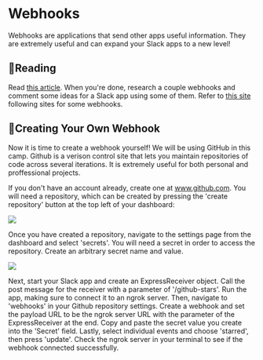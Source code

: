 # Webhooks

Webhooks are applications that send other apps useful information. They are extremely useful and can expand your Slack apps to a new level! 

## 🧠Reading

Read [this article](https://sendgrid.com/blog/whats-webhook/). When you're done, research a couple webhooks and comment some ideas for a Slack app using some of them. Refer to [this site](https://www.programmableweb.com/news/33-webhook-apis-assembla-mailchimp-and-podio/2013/09/04) following sites for some webhooks.

## 🔨Creating Your Own Webhook

Now it is time to create a webhook yourself! We will be using GitHub in this camp. Github is a verison control site that lets you maintain repositories of code across several iterations. It is extremely useful for both personal and proffessional projects. 

If you don't have an account already, create one at www.github.com. You will need a repository, which can be created by pressing the 'create repository' button at the top left of your dashboard:

![](./Gifs:Images/4.1-creating-repo.gif)

Once you have created a repository, navigate to the settings page from the dashboard and select 'secrets'. You will need a secret in order to access the repository. Create an arbitrary secret name and value. 

![](./Gifs:Images/4.2-secret.gif)

Next, start your Slack app and create an ExpressReceiver object. Call the post message for the receiver with a parameter of '/github-stars'. Run the app, making sure to connect it to an ngrok server. Then, navigate to 'webhooks' in your Github repository settings. Create a webhook and set the payload URL to be the ngrok server URL with the parameter of the ExpressReceiver at the end. Copy and paste the secret value you create into the 'Secret' field. Lastly, select individual events and choose 'starred', then press 'update'.  Check the ngrok server in your terminal to see if the webhook connected successfully.




